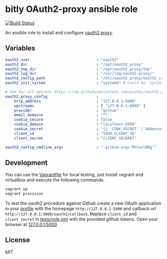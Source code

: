 # bitly OAuth2-proxy ansible role

[![Build Status](https://travis-ci.org/morbidick/ansible-role-oauth2-proxy.svg?branch=master)](https://travis-ci.org/morbidick/ansible-role-oauth2-proxy)

An ansible role to install and configure [oauth2 proxy](https://github.com/pusher/oauth2_proxy).

## Variables

```yaml
oauth2_user                              : "oauth2"
oauth2_dir                               : "/opt/oauth2_proxy"
oauth2_tmp_dir                           : "/opt/oauth2_proxy/tmp"
oauth2_log_dir                           : "/var/log/oauth2-proxy/"
oauth2_config_path                       : "/etc/oauth2_proxy/oauth2_config.cfg"
oauth2_init_system                       : "systemd" # could be `systemd`, `sysv` or `no` for no setup

# See for all options https://raw.githubusercontent.com/pusher/oauth2_proxy/master/contrib/oauth2_proxy.cfg.example
oauth2_proxy_config                      :
    http_address                         : "127.0.0.1:5000"
    upstreams                            : [ "127.0.0.1:6060" ]
    provider                             : "github"
    email_domains                        : "*"
    cookie_secure                        : false
    cookie_domain                        : "localhost:5000"
    cookie_secret                        : "{{ 'COOK_SECRET' | b64encode }}"
    client_id                            : "YOUR_CLIENT_ID"
    client_secret                        : "CLIENT_SECERET"

oauth2_config_cmdline_args               : "-github-org='MYCoolORg'"
```

## Development

You can use the [Vagrantfile](Vagrantfile) for local testing, just install vagrant and virtualbox and execute the following commands.

````bash
vagrant up
vagrant provision
````

To test the oauth2 procedure against Github create a new OAuth application in your [profile](https://github.com/settings/developers) with the homepage `http://127.0.0.1:5000` and callback url `http://127.0.0.1:5000/oauth2/callback`. Replace `client_id` and `client_secret` in [tests/role.yml](tests/role.yml) with the provided github tokens. Open your browser at [127.0.0.1:5000](http://127.0.0.1:5000)

## License

MIT
